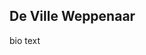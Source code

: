 ## De Ville Weppenaar

bio text

<p class="lead">
  <a href="https://twitter.com/devillexio" target="_blank" rel="noopener noreferrer" class="social">
    <i class="fab fa-twitter"></i>
  </a>
  
  &nbsp;
  
  <a href="https://github.com/devillexio" target="_blank" rel="noopener noreferrer" class="social">
    <i class="fab fa-github"></i>
  </a>
  
  &nbsp;
  
  <a href="https://www.linkedin.com/in/devillexio" target="_blank" rel="noopener noreferrer" class="social">
    <i class="fab fa-linkedin-in"></i>
  </a>
</p>
